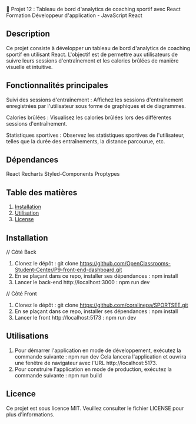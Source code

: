 📎 Projet 12 : Tableau de bord d'analytics de coaching sportif avec React
Formation Développeur d'application - JavaScript React

## Description

Ce projet consiste à développer un tableau de bord d'analytics de coaching sportif en utilisant React. L'objectif est de permettre aux utilisateurs de suivre leurs sessions d'entraînement et les calories brûlées de manière visuelle et intuitive.

## Fonctionnalités principales

Suivi des sessions d'entraînement : Affichez les sessions d'entraînement enregistrées par l'utilisateur sous forme de graphiques et de diagrammes.

Calories brûlées : Visualisez les calories brûlées lors des différentes sessions d'entraînement.

Statistiques sportives : Observez les statistiques sportives de l'utilisateur, telles que la durée des entraînements, la distance parcourue, etc.

## Dépendances

React
Recharts
Styled-Components
Proptypes

## Table des matières

1. [Installation](#installation)
2. [Utilisation](#utilisation)
3. [License](#license)

## Installation

// Côté Back

1. Clonez le dépôt : git clone https://github.com/OpenClassrooms-Student-Center/P9-front-end-dashboard.git
2. En se plaçant dans ce repo, installer ses dépendances : npm install
3. Lancer le back-end http://localhost:3000 : npm run dev

// Côté Front

1. Clonez le dépôt :
   git clone https://github.com/coralinepa/SPORTSEE.git
2. En se plaçant dans ce repo, installer ses dépendances : npm install
3. Lancer le front http://localhost:5173 : npm run dev

## Utilisations

1. Pour démarrer l'application en mode de développement, exécutez la commande suivante :
   npm run dev
   Cela lancera l'application et ouvrira une fenêtre de navigateur avec l'URL http://localhost:5173.
2. Pour construire l'application en mode de production, exécutez la commande suivante :
   npm run build

## Licence

Ce projet est sous licence MIT. Veuillez consulter le fichier LICENSE pour plus d'informations.
